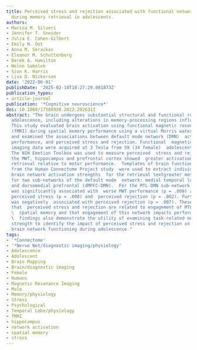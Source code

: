 ```yaml
---
title: Perceived stress and rejection associated with functional network strength
  during memory retrieval in adolescents.
authors:
- Marisa M. Silveri
- Jennifer T. Sneider
- Julia E. Cohen-Gilbert
- Emily N. Oot
- Anna M. Seraikas
- Eleanor M. Schuttenberg
- Derek A. Hamilton
- Helen Sabolek
- Sion K. Harris
- Lisa D. Nickerson
date: '2022-06-01'
publishDate: '2025-02-10T18:27:29.001873Z'
publication_types:
- article-journal
publication: '*Cognitive neuroscience*'
doi: 10.1080/17588928.2022.2026313
abstract: "The brain undergoes substantial structural and functional remodeling during
  adolescence, including alterations in memory-processing regions influenced by  stress.
  This study evaluated brain activation using functional magnetic resonance  imaging
  (fMRI) during spatial memory performance using a virtual Morris water  task (MWT)
  and examined the associations between default mode network (DMN)  activation, task
  performance, and perceived stress and rejection. Functional  magnetic resonance
  imaging data were acquired at 3 Tesla from 59 (34 female)  adolescents (13-14 years).
  The NIH Emotion Toolbox was used to measure perceived  stress and rejection. During
  the MWT, hippocampus and prefrontal cortex showed  greater activation during memory
  retrieval relative to motor performance.  Templates of brain functional networks
  from the Human Connectome Project study  were used to extract individual participants'
  brain network activation strengths  for the retrieval textgreater motor contrast
  for two sub-networks of the default mode  network: medial temporal lobe (MTL-DMN)
  and dorsomedial prefrontal (dMPFC-DMN).  For the MTL-DMN sub-network only, activation
  was significantly associated with  worse MWT performance (p = .008) and greater
  perceived stress (p = .008) and  perceived rejection (p = .002). Further, MWT performance
  was negatively  associated with perceived rejection (p = .007). These findings suggest
  that  perceived stress and rejection are related to engagement of MTL-DMN during\
  \  spatial memory and that engagement of this network impacts performance. These\
  \  findings also demonstrate the utility of examining task-related network  activation
  strength to identify the impact of perceived stress and rejection on  large-scale
  brain network functioning during adolescence."
tags:
- '*Connectome'
- '*Nerve Net/diagnostic imaging/physiology'
- Adolescence
- Adolescent
- Brain Mapping
- Brain/diagnostic imaging
- Female
- Humans
- Magnetic Resonance Imaging
- Male
- Memory/physiology
- Stress
- Psychological
- Temporal Lobe/physiology
- fMRI
- hippocampus
- network activation
- spatial memory
- stress
---
```

